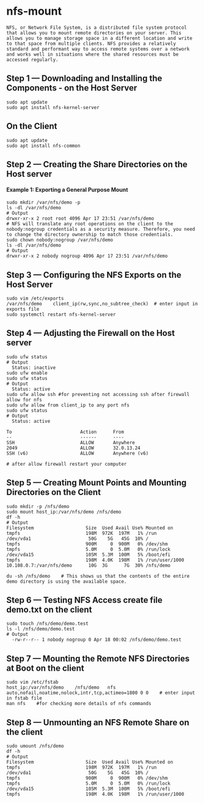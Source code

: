 # nfs-mount
```
NFS, or Network File System, is a distributed file system protocol that allows you to mount remote directories on your server. This allows you to manage storage space in a different location and write to that space from multiple clients. NFS provides a relatively standard and performant way to access remote systems over a network and works well in situations where the shared resources must be accessed regularly.
```

## Step 1 — Downloading and Installing the Components - on the Host Server
```
sudo apt update
sudo apt install nfs-kernel-server
```
## On the Client
```
sudo apt update
sudo apt install nfs-common
```
## Step 2 — Creating the Share Directories on the Host server
#### Example 1: Exporting a General Purpose Mount
```
sudo mkdir /var/nfs/demo -p
ls -dl /var/nfs/demo
# Output
drwxr-xr-x 2 root root 4096 Apr 17 23:51 /var/nfs/demo
# NFS will translate any root operations on the client to the nobody:nogroup credentials as a security measure. Therefore, you need to change the directory ownership to match those credentials.
sudo chown nobody:nogroup /var/nfs/demo
ls -dl /var/nfs/demo
# Output
drwxr-xr-x 2 nobody nogroup 4096 Apr 17 23:51 /var/nfs/demo
```
## Step 3 — Configuring the NFS Exports on the Host Server
```
sudo vim /etc/exports
/var/nfs/demo    client_ip(rw,sync,no_subtree_check)  # enter input in exports file
sudo systemctl restart nfs-kernel-server
```
## Step 4 — Adjusting the Firewall on the Host server
```
sudo ufw status
# Output
  Status: inactive
sudo ufw enable
sudo ufw status
# Output
  Status: active
sudo ufw allow ssh #for preventing not accessing ssh after firewall allow for nfs 
sudo ufw allow from client_ip to any port nfs
sudo ufw status
# Output
  Status: active

To                         Action      From
--                         ------      ----
SSH                        ALLOW       Anywhere                 
2049                       ALLOW       32.0.13.24        
SSH (v6)                   ALLOW       Anywhere (v6)

# after allow firewall restart your computer
```
## Step 5 — Creating Mount Points and Mounting Directories on the Client
```
sudo mkdir -p /nfs/demo
sudo mount host_ip:/var/nfs/demo /nfs/demo
df -h
# Output
Filesystem                   Size  Used Avail Use% Mounted on
tmpfs                        198M  972K  197M   1% /run
/dev/vda1                     50G    5G   45G  10% /
tmpfs                        900M     0  900M   0% /dev/shm
tmpfs                        5.0M     0  5.0M   0% /run/lock
/dev/vda15                   105M  5.3M  100M   5% /boot/efi
tmpfs                        198M  4.0K  198M   1% /run/user/1000
10.108.0.7:/var/nfs/demo      10G  3G      7G  30% /nfs/demo

du -sh /nfs/demo    # This shows us that the contents of the entire demo directory is using the available space.
```
## Step 6 — Testing NFS Access create file demo.txt on the client
```
sudo touch /nfs/demo/demo.test
ls -l /nfs/demo/demo.test
# Output
  -rw-r--r-- 1 nobody nogroup 0 Apr 18 00:02 /nfs/demo/demo.test
```
## Step 7 — Mounting the Remote NFS Directories at Boot on the client
```
sudo vim /etc/fstab
host_ip:/var/nfs/demo    /nfs/demo   nfs auto,nofail,noatime,nolock,intr,tcp,actimeo=1800 0 0    # enter input in fstab file
man nfs    #for checking more details of nfs commands
```
## Step 8 — Unmounting an NFS Remote Share on the client
```
sudo umount /nfs/demo
df -h
# Output
Filesystem                   Size  Used Avail Use% Mounted on
tmpfs                        198M  972K  197M   1% /run
/dev/vda1                     50G    5G   45G  10% /
tmpfs                        900M     0  900M   0% /dev/shm
tmpfs                        5.0M     0  5.0M   0% /run/lock
/dev/vda15                   105M  5.3M  100M   5% /boot/efi
tmpfs                        198M  4.0K  198M   1% /run/user/1000
```
